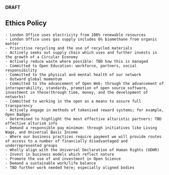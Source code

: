 **DRAFT**

## Ethics Policy
    - London Office uses electricity from 100% renewable resources
    - London Office uses gas supply includes 6% biomethane from organic matter
    - Prioritise recycling and the use of recycled materials
    - Actively seeks out supply chain which uses and further invests in the growth of a Circular Economy
    - Actively reduce waste where possible: TBD how this is managed
    - Committed to Open Education: workforce, partners, social responsibility
    - Committed to the physical and mental health of our network
    - Outward global momentum
    - Committed to the advancement of Open Web; through the advancement of interoperability, standards, promotion of open source software, investment in these(through time, money, and the development of networks)
    - Committed to working in the open as a means to assure full transparency
    - Actively engage in methods of tokenised reward systems; for example, Open Badges
    - Determined to highlight the most effective alturistic partners: TBD effective alturism info
    - Demand a responsible pay minimum: through initiatives like Living Wage, and Universal Basic Income
    - Where our business practices require payment we will provide routes of access to a number of financially disadvantaged and underrepresented groups
    - Wholly align with the Universal Declaration of Human Rights (UDHR)
    - Invest in business models which reflect nature
    - Promote the use of and investment in Open Science
    - Demand a sustainable work/life balance
    - TBD further work needed here; especially aligned bodies
